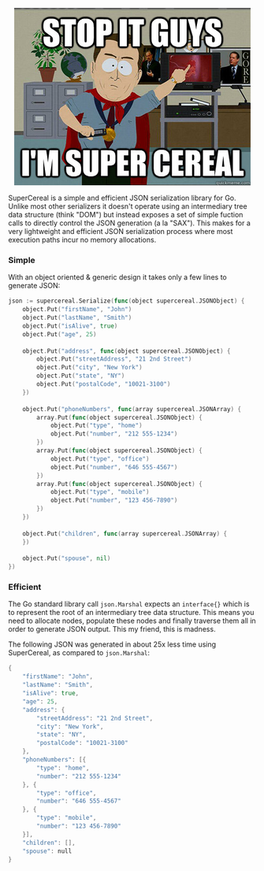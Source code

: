 <div align="center"><img src="al.jpg" /></div>

SuperCereal is a simple and efficient JSON serialization library for Go. Unlike most other serializers it doesn't operate using an intermediary tree data structure (think "DOM") but instead exposes a set of simple fuction calls to directly control the JSON generation (a la "SAX"). This makes for a very lightweight and efficient JSON serialization process where most execution paths incur no memory allocations.

### Simple
With an object oriented & generic design it takes only a few lines to generate JSON:
```go
json := supercereal.Serialize(func(object supercereal.JSONObject) {
	object.Put("firstName", "John")
	object.Put("lastName", "Smith")
	object.Put("isAlive", true)
	object.Put("age", 25)

	object.Put("address", func(object supercereal.JSONObject) {
		object.Put("streetAddress", "21 2nd Street")
		object.Put("city", "New York")
		object.Put("state", "NY")
		object.Put("postalCode", "10021-3100")
	})

	object.Put("phoneNumbers", func(array supercereal.JSONArray) {
		array.Put(func(object supercereal.JSONObject) {
			object.Put("type", "home")
			object.Put("number", "212 555-1234")
		})
		array.Put(func(object supercereal.JSONObject) {
			object.Put("type", "office")
			object.Put("number", "646 555-4567")
		})
		array.Put(func(object supercereal.JSONObject) {
			object.Put("type", "mobile")
			object.Put("number", "123 456-7890")
		})
	})

	object.Put("children", func(array supercereal.JSONArray) {
	})

	object.Put("spouse", nil)
})

```

### Efficient
The Go standard library call `json.Marshal` expects an `interface{}` which is to represent the root of an intermediary tree data structure. This means you need to allocate nodes, populate these nodes and finally traverse them all in order to generate JSON output. This my friend, this is madness.

The following JSON was generated in about 25x less time using SuperCereal, as compared to `json.Marshal`:
```go
{
	"firstName": "John",
	"lastName": "Smith",
	"isAlive": true,
	"age": 25,
	"address": {
		"streetAddress": "21 2nd Street",
		"city": "New York",
		"state": "NY",
		"postalCode": "10021-3100"
	},
	"phoneNumbers": [{
		"type": "home",
		"number": "212 555-1234"
	}, {
		"type": "office",
		"number": "646 555-4567"
	}, {
		"type": "mobile",
		"number": "123 456-7890"
	}],
	"children": [],
	"spouse": null
}
```
